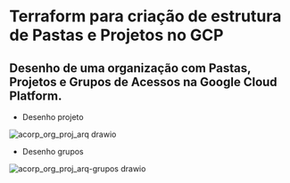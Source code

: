 # Terraform para criação de estrutura de Pastas e Projetos no GCP

## Desenho de uma organização com Pastas, Projetos e Grupos de Acessos na Google Cloud Platform.

- Desenho projeto

![acorp_org_proj_arq drawio](https://user-images.githubusercontent.com/105304356/219460991-5a9e7f6c-a4ac-4406-827b-4c0a68375519.png)

- Desenho grupos

![acorp_org_proj_arq-grupos drawio](https://user-images.githubusercontent.com/105304356/219467330-3764eaeb-70d0-4984-950d-e20954278763.png)
